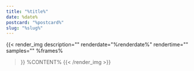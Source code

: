 ```yaml
---
title: "%title%"
date: %date%
postcard: "%postcard%"
slug: "%slug%"
---
```


{{< render_img
  description=""
  renderdate="%renderdate%"
  rendertime=""
  samples=""
  %frames%
  >}}
  %CONTENT%
{{< /render_img >}}